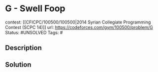 # G - Swell Foop

contest: [[CFICPC/100500/100500|2014 Syrian Collegiate Programming Contest (SCPC 14)]]
url: https://codeforces.com/gym/100500/problem/G
Status: #UNSOLVED
Tags: #

## Description

## Solution

